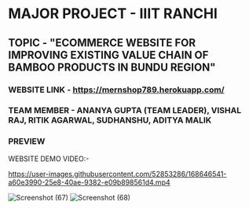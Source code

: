 # MAJOR PROJECT - IIIT RANCHI
## TOPIC - "ECOMMERCE WEBSITE FOR IMPROVING EXISTING VALUE CHAIN OF BAMBOO PRODUCTS IN BUNDU REGION"
### WEBSITE LINK - https://mernshop789.herokuapp.com/

### TEAM MEMBER - ANANYA GUPTA (TEAM LEADER), VISHAL RAJ, RITIK AGARWAL, SUDHANSHU, ADITYA MALIK

### PREVIEW

WEBSITE DEMO VIDEO:- 

https://user-images.githubusercontent.com/52853286/168646541-a60e3990-25e8-40ae-9382-e09b898561d4.mp4

![Screenshot (67)](https://user-images.githubusercontent.com/45869380/168313229-59528981-7ae1-4a36-9fb3-1f16c059dd56.png)
![Screenshot (68)](https://user-images.githubusercontent.com/45869380/168313253-51f88130-f535-4f69-adb3-10e08ab2470c.png)
